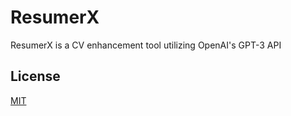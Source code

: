 # ResumerX

ResumerX is a CV enhancement tool utilizing OpenAI's GPT-3 API

## License

[MIT](./LICENSE.md)
